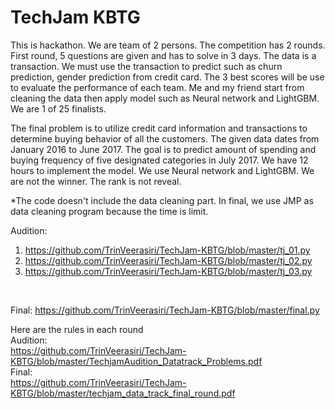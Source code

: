 # TechJam KBTG
This is hackathon. We are team of 2 persons. The competition has 2 rounds. First round, 5 questions are given and has to solve in 3 days. The data is a transaction. We must use the transaction to predict such as churn prediction, gender prediction from credit card. The 3 best scores will be use to evaluate the performance of each team. Me and my friend start from cleaning the data then apply model such as Neural network and LightGBM. We are 1 of 25 finalists.

The final problem is to utilize credit card information and transactions to determine buying behavior of all the customers. The given data dates from January 2016 to June 2017. The goal is to predict amount of spending and buying frequency of five designated categories in July 2017. We have 12 hours to implement the model. We use Neural network and LightGBM. We are not the winner. The rank is not reveal.

*The code doesn't include the data cleaning part. In final, we use JMP as data cleaning program because the time is limit.

Audition:
1. https://github.com/TrinVeerasiri/TechJam-KBTG/blob/master/tj_01.py
2. https://github.com/TrinVeerasiri/TechJam-KBTG/blob/master/tj_02.py
3. https://github.com/TrinVeerasiri/TechJam-KBTG/blob/master/tj_03.py

<br>

Final:
https://github.com/TrinVeerasiri/TechJam-KBTG/blob/master/final.py

Here are the rules in each round <br>
Audition:<br>
https://github.com/TrinVeerasiri/TechJam-KBTG/blob/master/TechjamAudition_Datatrack_Problems.pdf <br>
Final: <br>
https://github.com/TrinVeerasiri/TechJam-KBTG/blob/master/techjam_data_track_final_round.pdf
